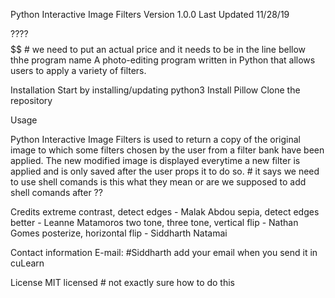 Python Interactive Image Filters Version 1.0.0 Last Updated 11/28/19

???? $$$$$$ # we need to put an actual price and it needs to be in the line bellow thhe program name
A photo-editing program written in Python that allows users to apply a variety of filters.

Installation
Start by installing/updating python3
Install Pillow 
Clone the repository

Usage

Python Interactive Image Filters is used to return a copy of the original image to which some filters chosen by the user from a filter
bank have been applied. The new modified image is displayed everytime a new filter is applied and is only saved after the user props it to
do so. # it says we need to use shell comands is this what they mean or are we supposed to add shell comands after ??

Credits
extreme contrast, detect edges - Malak Abdou
sepia, detect edges better - Leanne Matamoros
two tone, three tone, vertical flip - Nathan Gomes
posterize, horizontal flip - Siddharth Natamai

Contact information
E-mail:      #Siddharth add your email when you send it in cuLearn

License
MIT licensed # not exactly sure how to do this
